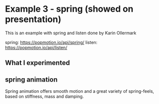 # Example 3 - spring (showed on presentation)
This is an example with spring and listen done by Karin Ollermark 

spring: https://popmotion.io/api/spring/
listen: https://popmotion.io/api/listen/

## What I experimented







## spring animation
Spring animation offers smooth motion and a great variety of spring-feels, based on stiffness, mass and damping.